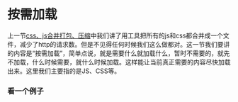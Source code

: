 # 按需加载

上一节[css、js合并打包、压缩](../example2/index.md)中我们讲了用工具把所有的js和css都合并成一个文件，减少了http的请求数。但是不见得任何时候我们这么做都对。这一节我们要讲的内容是“按需加载”，简单点说，就是需要什么就加载什么，暂时不需要的，就先不加载，什么时候需要，就什么时候加载。这样能让当前真正需要的内容尽快加载出来。这里我们主要指的是JS、CSS等。

### 看一个例子



